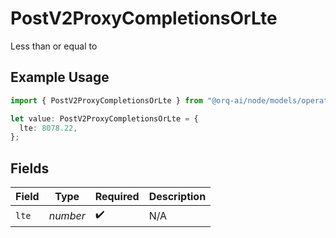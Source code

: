 # PostV2ProxyCompletionsOrLte

Less than or equal to

## Example Usage

```typescript
import { PostV2ProxyCompletionsOrLte } from "@orq-ai/node/models/operations";

let value: PostV2ProxyCompletionsOrLte = {
  lte: 8078.22,
};
```

## Fields

| Field              | Type               | Required           | Description        |
| ------------------ | ------------------ | ------------------ | ------------------ |
| `lte`              | *number*           | :heavy_check_mark: | N/A                |